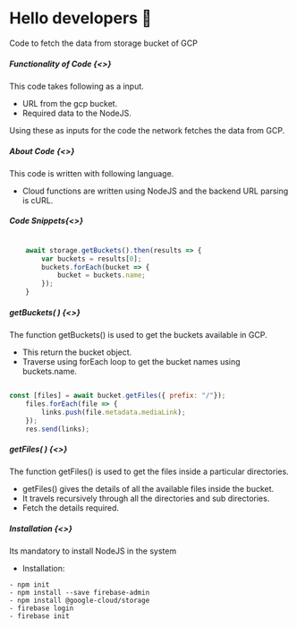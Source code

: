 # Hello developers  :clap:

Code to fetch the data from storage bucket of GCP

##### Functionality of  Code {<>}
This code takes following as a input.

- URL from the gcp bucket.
- Required data to the NodeJS.

Using these as inputs for the code the network fetches the data from GCP.


##### About Code {<>}
This code is written with following language.
- Cloud functions are written using NodeJS and the backend URL parsing is cURL.


##### Code Snippets{<>}


```` JavaScript

    await storage.getBuckets().then(results => {
        var buckets = results[0];
        buckets.forEach(bucket => {
            bucket = buckets.name;
        });
    }
````
##### getBuckets( ) {<>}
The function getBuckets() is used to get the buckets available in GCP.

- This return the bucket object.
- Traverse using forEach loop to get the bucket names using buckets.name.
    
    
````JavaScript

const [files] = await bucket.getFiles({ prefix: "/"});
    files.forEach(file => {
        links.push(file.metadata.mediaLink);
    });
    res.send(links);

````
##### getFiles( ) {<>}

The function getFiles() is used to get the files inside a particular directories.

- getFiles() gives the details of all the available files inside the bucket.
- It travels recursively through all the directories and sub directories.
- Fetch the details required.

##### Installation {<>}
Its mandatory to install NodeJS in the system

- Installation:

```` Terminal
- npm init
- npm install --save firebase-admin
- npm install @google-cloud/storage
- firebase login
- firebase init

````









